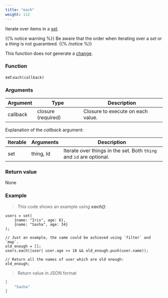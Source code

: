 ```yaml
---
title: "each"
weight: 112
---
```


Iterate over items in a [set](..).

{{% notice warning %}}
Be aware that the order when iterating over a *set* or a *thing* is not guaranteed.
{{% /notice %}}

This function does *not* generate a [change](../../../overview/changes).

### Function

*set*.`each(callback)`

### Arguments

Argument | Type | Description
-------- | ---- | -----------
callback | closure (required) | Closure to execute on each value.

Explanation of the *callback* argument:

Iterable | Arguments   | Description
-------- | ----------- | -----------
set      | thing, Id   | Iterate over things in the set. Both `thing` and `id` are optional.

### Return value

None

### Example

> This code shows an example using ***each()***:

```thingsdb,json_response
users = set(
    {name: "Iris", age: 6},
    {name: "Sasha", age: 34}
);

// Just an example, the same could be achieved using `filter` and `map`.
old_enough = [];
users.each(|user| user.age >= 18 && old_enough.push(user.name));

// Return all the names of user which are old enough:
old_enough;
```

> Return value in JSON format

```json
[
    "Sasha"
]
```
